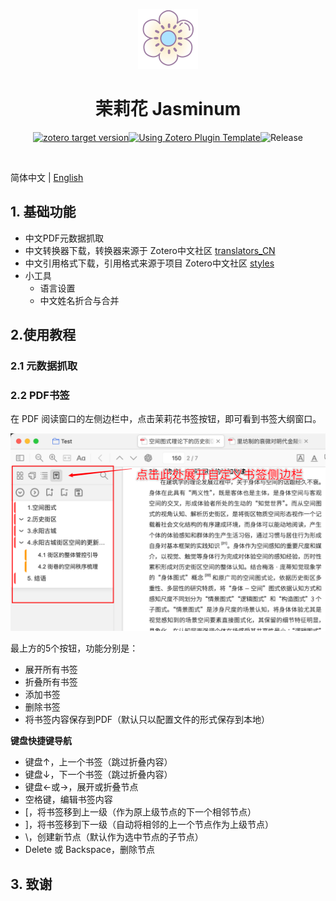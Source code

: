 <div align=center>

![Jasminum](./addon/chrome/content/icons/icon.png)

# 茉莉花 Jasminum

[![zotero target version](https://img.shields.io/badge/Zotero-7-green?style=flat-square&logo=zotero&logoColor=CC2936)](https://www.zotero.org)[![Using Zotero Plugin Template](https://img.shields.io/badge/Using-Zotero%20Plugin%20Template-blue?style=flat-square&logo=github)](https://github.com/windingwind/zotero-plugin-template)![Release](https://img.shields.io/github/release/l0o0/jasminum)

</div>
</br>

简体中文 | [English](doc/README-en.md)

## 1. 基础功能

- 中文PDF元数据抓取
- 中文转换器下载，转换器来源于 Zotero中文社区 [translators_CN](https://github.com/l0o0/translators_CN)
- 中文引用格式下载，引用格式来源于项目 Zotero中文社区 [styles](https://github.com/zotero-chinese/styles)
- 小工具
  - 语言设置
  - 中文姓名折合与合并

## 2.使用教程

### 2.1 元数据抓取

### 2.2 PDF书签

在 PDF 阅读窗口的左侧边栏中，点击茉莉花书签按钮，即可看到书签大纲窗口。

![alt text](doc/images/image.png)

最上方的5个按钮，功能分别是：

- 展开所有书签
- 折叠所有书签
- 添加书签
- 删除书签
- 将书签内容保存到PDF（默认只以配置文件的形式保存到本地）

**键盘快捷键导航**

- 键盘↑，上一个书签（跳过折叠内容）
- 键盘↓，下一个书签（跳过折叠内容）
- 键盘←或→，展开或折叠节点
- 空格键，编辑书签内容
- [，将书签移到上一级（作为原上级节点的下一个相邻节点）
- ]，将书签移到下一级（自动将相邻的上一个节点作为上级节点）
- \，创建新节点（默认作为选中节点的子节点）
- Delete 或 Backspace，删除节点

## 3. 致谢
